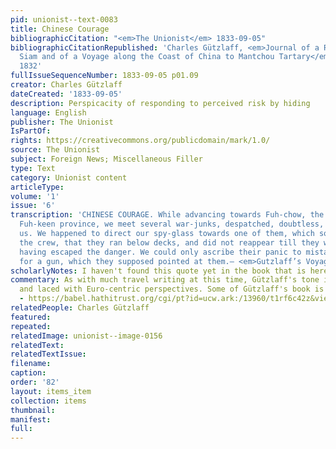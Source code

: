 ```yaml
---
pid: unionist--text-0083
title: Chinese Courage
bibliographicCitation: "<em>The Unionist</em> 1833-09-05"
bibliographicCitationRepublished: 'Charles Gützlaff, <em>Journal of a Residence in
  Siam and of a Voyage along the Coast of China to Mantchou Tartary</em> Canton, China:
  1832'
fullIssueSequenceNumber: 1833-09-05 p01.09
creator: Charles Gützlaff
dateCreated: '1833-09-05'
description: Perspicacity of responding to perceived risk by hiding
language: English
publisher: The Unionist
IsPartOf: 
rights: https://creativecommons.org/publicdomain/mark/1.0/
source: The Unionist
subject: Foreign News; Miscellaneous Filler
type: Text
category: Unionist content
articleType: 
volume: '1'
issue: '6'
transcription: 'CHINESE COURAGE. While advancing towards Fuh-chow, the capital of
  Fuh-keen province, we meet several war-junks, despatched, doubtless, in quest of
  us. We happened to direct our spy-glass towards one of them, which so intimidated
  the crew, that they ran below decks, and did not reappear till they were sure of
  having escaped the danger. We could only ascribe their panic to mistaking the class
  for a gun, which they supposed pointed at them.— <em>Gutzlaff’s Voyage</em> '
scholarlyNotes: I haven't found this quote yet in the book that is here - https://babel.hathitrust.org/cgi/pt?id=ucw.ark:/13960/t1rf6c42z&view=1up&seq=5
commentary: As with much travel writing at this time, Gützlaff's tone is patronizing
  and laced with Euro-centric perspectives. Some of Gützlaff's book is available online
  - https://babel.hathitrust.org/cgi/pt?id=ucw.ark:/13960/t1rf6c42z&view=1up&seq=5
relatedPeople: Charles Gützlaff
featured: 
repeated: 
relatedImage: unionist--image-0156
relatedText: 
relatedTextIssue: 
filename: 
caption: 
order: '82'
layout: items_item
collection: items
thumbnail: 
manifest: 
full: 
---
```

